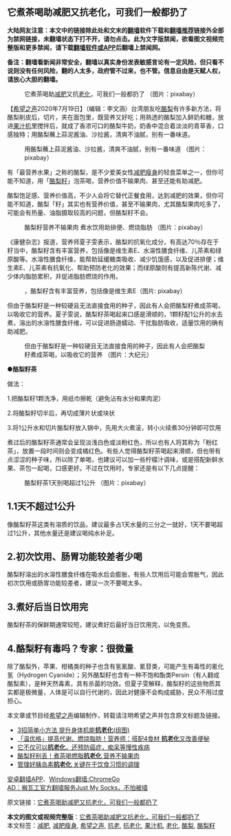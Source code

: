  <h2>它煮茶喝助减肥又抗老化，可我们一般都扔了</h2> <p class="notice"><b>大陆网友注意：本文中的链接除此处和文末的<a href="https://github.com/bannedbook/fanqiang" >翻墙</a>软件下载和<a href="https://github.com/killgcd/justmysocks/blob/master/README.md">翻墙推荐</a>链接外全部为禁网链接，未翻墙状态下打不开，请勿点击。此为文字版禁闻，欲看图文视频完整版和更多禁闻，请下载<a href="https://github.com/bannedbook/fanqiang">翻墙软件或APP</a>后翻墙上禁闻网。</p><p>备注：翻墙看新闻非常安全，翻墙以真实身份发表敏感言论有一定风险，但只看不说则没有任何风险，翻的人太多，政府管不过来，也不管。信息自由是天赋人权，请放心大胆的翻墙。</b></p>  <div class="entry"> <figure><figcaption>它煮茶喝助<a href="https://www.bannedbook.org/bnews/tag/%e5%87%8f%e8%82%a5/" class="st_tag internal_tag" rel="tag" title="标签 减肥 下的日志">减肥</a>又抗<a href="https://www.bannedbook.org/bnews/tag/%E8%80%81%E5%8C%96/" class="st_tag internal_tag" rel="tag" title="标签 老化 下的日志">老化</a>，可我们一般都扔了   （图片：pixabay）</figcaption></figure> <p>【<span class='wp_keywordlink_affiliate'><a href="https://www.soundofhope.org" title="希望之声" target="_blank">希望之声</a></span>2020年7月19日】（编辑：李文涵）台湾朋友吃<a href="https://www.bannedbook.org/bnews/tag/%E9%85%AA%E6%A2%A8/" class="st_tag internal_tag" rel="tag" title="标签 酪梨 下的日志">酪梨</a>有许多新方法，将酪梨削皮后，切片，夹在面包里，既营养又好吃；用熟透的酪梨加入鲜奶和糖，放进<a href="https://www.bannedbook.org/bnews/tag/%e6%9e%9c%e6%b1%81%e6%9c%ba/" class="st_tag internal_tag" rel="tag" title="标签 果汁机 下的日志">果汁机</a>里搅拌后，就成了香浓可口的酪梨牛奶，奶香中混合着淡淡的青草香，口感独特；用酪梨蘸上蒜泥酱油、沙拉酱，清爽不油腻，别有一番味道。</p> <figure><figcaption>用酪梨蘸上蒜泥酱油、沙拉酱，清爽不油腻，别有一番味道  （图片：pixabay）</figcaption></figure> <p>有「最营养水果」之称的酪梨，是不少爱美女性<a href="https://www.bannedbook.org/bnews/tag/%E5%87%8F%E8%82%A5%E7%98%A6%E8%BA%AB/" class="st_tag internal_tag" rel="tag" title="标签 减肥瘦身 下的日志">减肥瘦身</a>的轻食菜单之一，但你可能不知道，用「<a href="https://www.bannedbook.org/bnews/tag/%E9%85%AA%E6%A2%A8%E7%B1%BD/" class="st_tag internal_tag" rel="tag" title="标签 酪梨籽 下的日志">酪梨籽</a>」泡茶喝，营养价值不输果肉、甚至还能有助减肥。</p>酪梨饱足感、营养价值高，不少人会将它替代正餐食用，达到减肥的效果，但你可能不知道，酪梨「籽」其实也有营养价值，甚至不输果肉，尤其酪梨果肉吃多了，可能会有热量、油脂摄取较高的问题，但酪梨籽不会。</p> <figure><figcaption>酪梨籽营养不输果肉 煮水饮用助排便、燃烧脂肪   （图片：pixabay）</figcaption></figure> <p>《康健杂志》报道，营养师夏子雯表示，酪梨的抗氧化成分，有高达70％存在于籽当中，酪梨籽含有丰富营养，包括像是维生素E、水溶性膳食纤维、儿茶素和绿原酸等。水溶性膳食纤维，能帮助延缓糖类吸收、减少饥饿感，以及促进排便；维生素E、儿茶素有抗氧化、帮助预防老化的效果；而绿原酸则有提高新陈代谢、减少体内脂肪累积，并促进脂肪燃烧的作用。</p>  <figure><figcaption>，酪梨籽含有丰富营养，包括像是维生素E（图片: pixabay）</figcaption></figure> <p>但由于酪梨籽是一种较硬且无法直接食用的种子，因此有人会把酪梨籽煮成茶喝，以吸收它的营养。夏子雯说，酪梨籽茶喝起来口感是滑顺的，1颗籽配1公升的水去煮，溶出的水溶性膳食纤维，可以促进肠道蠕动、干扰脂肪吸收，适量饮用的确有助减肥。</p> <figure><figcaption>但由于酪梨籽是一种较硬且无法直接食用的种子，因此有人会把酪梨籽煮成茶喝，以吸收它的营养  （图片：大纪元）</figcaption></figure> <p><strong>●酪梨籽茶</strong></p> <p>做法：</p>  <p>1.把酪梨籽1颗洗净，用纸巾擦乾（避免沾有水分和果肉泥）</p> <p>2.将酪梨籽切半后，再切成薄片状或块状</p> <p>3.将1公升水和切片酪梨籽放入锅中，先用大火煮滚，转小火续煮30分钟即可饮用</p>煮过后的酪梨籽茶通常会呈现淡浅白色或淡粉红色，所以也有人将其称为「粉红茶」，放置一段时间则会变成橘红色。有些人觉得酪梨籽茶喝起来滑顺，但也带有点涩涩的种子味，所以除了单喝，也建议可以加一些柠檬汁调味，或是搭配新鲜水果、茶包一起喝，口感更好。不过在饮用时，专家还是有以下几点提醒：</p>  <figure><figcaption>酪梨籽茶1天别喝超过1公升  （图片：pixabay）</figcaption></figure> <h2><strong>1.1天不超过1公升</strong></h2> <p>像酪梨籽茶这类有溶质的饮品，建议最多占1天水量的三分之一就好，1天不要喝超过1公升，其他水量还是建议喝纯水补足。</p> <h2><strong>2.初次饮用、肠胃功能较差者少喝</strong></h2> <p>酪梨籽溶出的水溶性膳食纤维在吸水后会膨胀，有些人饮用后可能会胃胀气，因此初次饮用或肠胃功能较差者，建议一次不要喝太多。</p> <h2><strong>3.煮好后当日饮用完</strong></h2> <p>酪梨籽茶的保鲜期通常较短，建议煮好后最好当日饮用完，以免变质。</p>  <h2><strong>4.酪梨籽有毒吗？专家：很微量</strong></h2> <p>除了酪梨外，苹果、柑橘类的种子也含有氢氰酸、氰苷类，可能产生有毒性的氰化氢（Hydrogen Cyanide）；另外酪梨籽也含有一种不饱和酯类Persin（有人翻成酪梨素），是种天然毒素，具有杀菌的功效。但夏子雯解释，酪梨籽的这些物质其实都是极微量，人体是可以自行代谢的，因此对健康不会构成威胁，民众不用过度担心。</p> <p>本文章或节目经<a href="https://www.bannedbook.org/bnews/tag/%e5%b8%8c%e6%9c%9b%e4%b9%8b%e5%a3%b0/" class="st_tag internal_tag" rel="tag" title="标签 希望之声 下的日志">希望之声</a>编辑制作，转载请注明希望之声并包含原文标题及链接。</p> <ul class='op-related-articles' title='相关阅读'> <li><a href='https://www.bannedbook.org/bnews/comments/20200115/1259088.html' target='_blank'>3招简单小方法 提升身体机能<b>抗老化</b>(组图)</a></li> <li><a href='https://www.bannedbook.org/bnews/health/20190902/1184471.html' target='_blank'>「温优格」提高代谢、燃烧脂肪！营养师：搭配4食材 <b>抗老化</b>又改善便秘</a></li> <li><a href='https://www.bannedbook.org/bnews/lifebaike/20190814/1174493.html' target='_blank'>它不仅可以<b>抗老化</b>，还预防癌症，痴呆等慢性疾病</a></li> <li><a href='https://www.bannedbook.org/bnews/health/20190212/1079589.html' target='_blank'>酪梨籽别丢！煮茶喝燃脂<b>抗老化</b> 营养不输果肉</a></li> <li><a href='https://www.bannedbook.org/bnews/cnnews/20180716/972691.html' target='_blank'>管理好胰岛素<b>抗老化</b> 关键在于饮食习惯的调理</a></li> </ul> <div class="texttj"> <a href="https://github.com/bannedbook/fanqiang/wiki/%E7%A6%81%E9%97%BB%E7%BD%91%E5%AE%89%E5%8D%93%E7%BF%BB%E5%A2%99%E6%96%B0%E9%97%BBAPP" target="_blank">安卓翻墙APP</a>、<a href="https://github.com/bannedbook/fanqiang/wiki/Chrome%E4%B8%80%E9%94%AE%E7%BF%BB%E5%A2%99%E5%8C%85" target="_blank">Windows翻墙:ChromeGo</a><br/> <a href="https://github.com/killgcd/justmysocks/blob/master/README.md" target="_blank">AD：搬瓦工官方翻墙服务Just My Socks，不怕被墙</a> </div><p>原文链接：<a class="src_link"  href="https://www.soundofhope.org/post/400816" target="_blank">它煮茶喝助减肥又抗老化，可我们一般都扔了</a></p><a name='sharetosocial'></a>         <div><b>本文的图文或视频完整版</b>：<a href='https://www.bannedbook.org/bnews/comments/20200719/1363186.html'>它煮茶喝助减肥又抗老化，可我们一般都扔了</a></div>  </div><!--END ENTRY--> <div class="postfooter"> <div>本文标签：<a href="https://www.bannedbook.org/bnews/tag/%e5%87%8f%e8%82%a5/" rel="tag">减肥</a>, <a href="https://www.bannedbook.org/bnews/tag/%E5%87%8F%E8%82%A5%E7%98%A6%E8%BA%AB/" rel="tag">减肥瘦身</a>, <a href="https://www.bannedbook.org/bnews/tag/%e5%b8%8c%e6%9c%9b%e4%b9%8b%e5%a3%b0/" rel="tag">希望之声</a>, <a href="https://www.bannedbook.org/bnews/tag/%E6%8A%97%E8%80%81/" rel="tag">抗老</a>, <a href="https://www.bannedbook.org/bnews/tag/%E6%8A%97%E8%80%81%E5%8C%96/" rel="tag">抗老化</a>, <a href="https://www.bannedbook.org/bnews/tag/%e6%9e%9c%e6%b1%81%e6%9c%ba/" rel="tag">果汁机</a>, <a href="https://www.bannedbook.org/bnews/tag/%E8%80%81%E5%8C%96/" rel="tag">老化</a>, <a href="https://www.bannedbook.org/bnews/tag/%E9%85%AA%E6%A2%A8/" rel="tag">酪梨</a>, <a href="https://www.bannedbook.org/bnews/tag/%E9%85%AA%E6%A2%A8%E7%B1%BD/" rel="tag">酪梨籽</a></div>  </div><!--END POSTFOOTER--> 